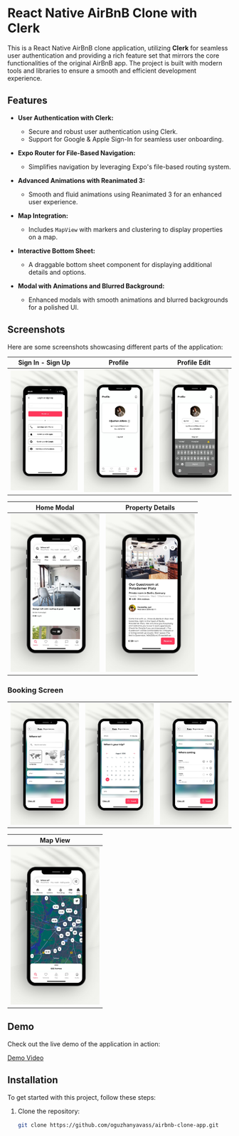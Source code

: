 ﻿# React Native AirBnB Clone with Clerk

This is a React Native AirBnB clone application, utilizing **Clerk** for seamless user authentication and providing a rich feature set that mirrors the core functionalities of the original AirBnB app. The project is built with modern tools and libraries to ensure a smooth and efficient development experience.

## Features

- **User Authentication with Clerk:**
  - Secure and robust user authentication using Clerk.
  - Support for Google & Apple Sign-In for seamless user onboarding.

- **Expo Router for File-Based Navigation:**
  - Simplifies navigation by leveraging Expo's file-based routing system.

- **Advanced Animations with Reanimated 3:**
  - Smooth and fluid animations using Reanimated 3 for an enhanced user experience.

- **Map Integration:**
  - Includes `MapView` with markers and clustering to display properties on a map.
  
- **Interactive Bottom Sheet:**
  - A draggable bottom sheet component for displaying additional details and options.

- **Modal with Animations and Blurred Background:**
  - Enhanced modals with smooth animations and blurred backgrounds for a polished UI.

## Screenshots

Here are some screenshots showcasing different parts of the application:

| Sign In - Sign Up | Profile | Profile Edit |
|-------------------|---------|--------------|
| <img src="./screenshots/1.jpg" alt="Sign In - Sign Up" style="width: 200px; height: auto;" /> | <img src="./screenshots/2.jpg" alt="Profile" style="width: 200px; height: auto;" /> | <img src="./screenshots/3.jpg" alt="Profile Edit" style="width: 200px; height: auto;" /> | <img src="./screenshots/4.jpg" alt="Profile Edit" style="width: 200px; height: auto;" /> |

| Home Modal | Property Details |
|------------|------------------|
| <img src="./screenshots/5.jpg" alt="Home Modal" style="width: 200px; height: auto;" /> | <img src="./screenshots/10.jpg" alt="Property Details" style="width: 200px; height: auto;" /> | <img src="./screenshots/11.jpg" alt="Property Details" style="width: 200px; height: auto;" /> |

### Booking Screen

<table>
  <tr>
    <td><img src="./screenshots/7.jpg" alt="Booking Screen 1" style="width: 200px; height: auto;" /></td>
    <td><img src="./screenshots/8.jpg" alt="Booking Screen 2" style="width: 200px; height: auto;" /></td>
    <td><img src="./screenshots/9.jpg" alt="Booking Screen 3" style="width: 200px; height: auto;" /></td>
  </tr>
</table>

| Map View |
|----------|
| <img src="./screenshots/6.jpg" alt="Map View" style="width: 200px; height: auto;" />

## Demo

Check out the live demo of the application in action:

[Demo Video](#https://www.linkedin.com/feed/update/urn:li:activity:7233512069298352129/)

## Installation

To get started with this project, follow these steps:

1. Clone the repository:

   ```bash
   git clone https://github.com/oguzhanyavass/airbnb-clone-app.git
